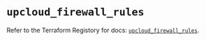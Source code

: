 # `upcloud_firewall_rules`

Refer to the Terraform Registory for docs: [`upcloud_firewall_rules`](https://www.terraform.io/docs/providers/upcloud/r/firewall_rules).
